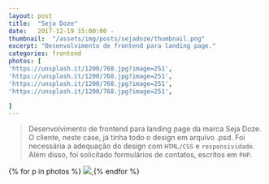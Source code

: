 ```yaml
---
layout: post
title:  "Seja Doze"
date:   2017-12-19 15:00:00 -
thumbnail:  "/assets/img/posts/sejadoze/thumbnail.png"
excerpt: "Desenvolvimento de frontend para landing page."
categories: frontend
photos: [
'https://unsplash.it/1200/768.jpg?image=251',
'https://unsplash.it/1200/768.jpg?image=251',
'https://unsplash.it/1200/768.jpg?image=251',
'https://unsplash.it/1200/768.jpg?image=251',

]
---
```


> Desenvolvimento de frontend para landing page da marca Seja Doze. O cliente, neste case, já tinha todo o design em arquivo .psd. Foi necessária a adequação do design com `HTML/CSS` e `responsividade`. Além disso, foi solicitado  formulários de contatos, escritos em `PHP`.

<div class="row justify-content-center">
<div class="col-md-8">
{% for p in photos %}
<a href="p" data-toggle="lightbox" data-gallery="example-gallery" class="col-sm-4">
<img src="p" class="img-fluid img-thumbnail">
</a>
{% endfor %}

</div>
</div>

<!--
<div class="row justify-content-center">
<div class="col-md-8">
<div class="row">
<a href="https://unsplash.it/1200/768.jpg?image=251" data-toggle="lightbox" data-gallery="example-gallery" class="col-sm-4">
<img src="https://unsplash.it/600.jpg?image=251" class="img-fluid img-thumbnail">
<img src="https://unsplash.it/600.jpg?image=251" class="img-fluid img-thumbnail">
</a>
<a href="https://unsplash.it/1200/768.jpg?image=252" data-toggle="lightbox" data-gallery="example-gallery" class="col-sm-4">
<img src="https://unsplash.it/600.jpg?image=252" class="img-fluid img-thumbnail">
</a>
<a href="https://unsplash.it/1200/768.jpg?image=253" data-toggle="lightbox" data-gallery="example-gallery" class="col-sm-4">
<img src="https://unsplash.it/600.jpg?image=253" class="img-fluid img-thumbnail">
</a>
</div>
<div class="row">
<a href="https://unsplash.it/1200/768.jpg?image=254" data-toggle="lightbox" data-gallery="example-gallery" class="col-sm-4">
<img src="https://unsplash.it/600.jpg?image=254" class="img-fluid">
</a>
<a href="https://unsplash.it/1200/768.jpg?image=255" data-toggle="lightbox" data-gallery="example-gallery" class="col-sm-4">
<img src="https://unsplash.it/600.jpg?image=255" class="img-fluid">
</a>
<a href="https://unsplash.it/1200/768.jpg?image=256" data-toggle="lightbox" data-gallery="example-gallery" class="col-sm-4">
<img src="https://unsplash.it/600.jpg?image=256" class="img-fluid">
</a>
</div>
</div>
</div>
-->
